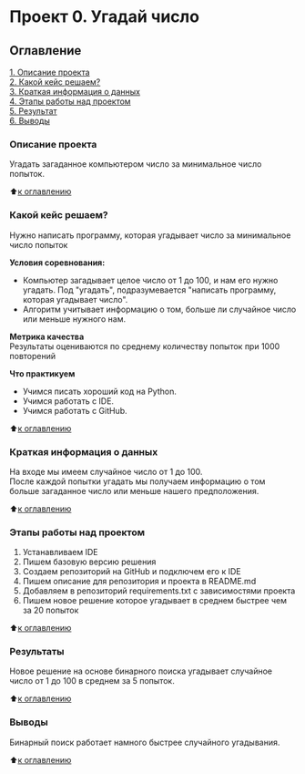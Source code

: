 # Проект 0. Угадай число

## Оглавление
[1. Описание проекта](https://github.com/indianlyc/sf_data_science/tree/main/project_0#описание-проекта)  
[2. Какой кейс решаем?](https://github.com/indianlyc/sf_data_science/tree/main/project_0#какой-кейс-решаем)  
[3. Краткая информация о данных](https://github.com/indianlyc/sf_data_science/tree/main/project_0#краткая-информация-о-данных)  
[4. Этапы работы над проектом](https://github.com/indianlyc/sf_data_science/tree/main/project_0#этапы-работы-над-проектом)   
[5. Результат](https://github.com/indianlyc/sf_data_science/tree/main/project_0#результаты)   
[6. Выводы](https://github.com/indianlyc/sf_data_science/tree/main/project_0#выводы)   

### Описание проекта
Угадать загаданное компьютером число за минимальное число попыток.

:arrow_up:[к оглавлению](https://github.com/indianlyc/sf_data_science/tree/main/project_0#оглавление)

### Какой кейс решаем?
Нужно написать программу, которая угадывает число за минимальное число попыток

**Условия соревнования:**  
- Компьютер загадывает целое число от 1 до 100, и нам его нужно угадать. Под "угадать", подразумевается "написать программу, которая угадывает число".
- Алгоритм учитывает информацию о том, больше ли случайное число или меньше нужного нам.

**Метрика качества**  
Результаты оцениваются по среднему количеству попыток при 1000 повторений

**Что практикуем**  
* Учимся писать хороший код на Python.  
* Учимся работать с IDE.
* Учимся работать с GitHub.

:arrow_up:[к оглавлению](https://github.com/indianlyc/sf_data_science/tree/main/project_0#оглавление)



### Краткая информация о данных
На входе мы имеем случайное число от 1 до 100.  
После каждой попытки угадать мы получаем информацию о том больше загаданное число или меньше нашего предположения.  

:arrow_up:[к оглавлению](https://github.com/indianlyc/sf_data_science/tree/main/project_0#оглавление)

### Этапы работы над проектом
1. Устанавливаем IDE
2. Пишем базовую версию решения
3. Создаем репозиторий на GitHub и подключем его к IDE
4. Пишем описание для репозитория и проекта в README.md
5. Добавляем в репозиторий requirements.txt с зависимостями проекта
6. Пишем новое решение которое угадывает в среднем быстрее чем за 20 попыток

:arrow_up:[к оглавлению](https://github.com/indianlyc/sf_data_science/tree/main/project_0#оглавление)

### Результаты
Новое решение на основе бинарного поиска угадывает случайное число от 1 до 100 в среднем за 5 попыток.

:arrow_up:[к оглавлению](https://github.com/indianlyc/sf_data_science/tree/main/project_0#оглавление)

### Выводы
Бинарный поиск работает намного быстрее случайного угадывания.

:arrow_up:[к оглавлению](https://github.com/indianlyc/sf_data_science/tree/main/project_0#оглавление)